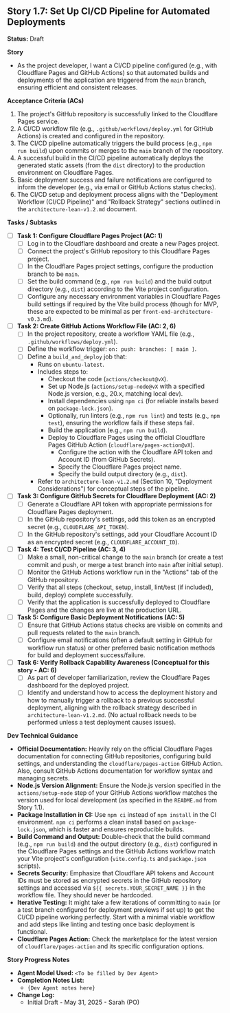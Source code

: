 ## Story 1.7: Set Up CI/CD Pipeline for Automated Deployments

**Status:** Draft

**Story**
- As the project developer, I want a CI/CD pipeline configured (e.g., with Cloudflare Pages and GitHub Actions) so that automated builds and deployments of the application are triggered from the `main` branch, ensuring efficient and consistent releases.

**Acceptance Criteria (ACs)**
1.  The project's GitHub repository is successfully linked to the Cloudflare Pages service.
2.  A CI/CD workflow file (e.g., `.github/workflows/deploy.yml` for GitHub Actions) is created and configured in the repository.
3.  The CI/CD pipeline automatically triggers the build process (e.g., `npm run build`) upon commits or merges to the `main` branch of the repository.
4.  A successful build in the CI/CD pipeline automatically deploys the generated static assets (from the `dist` directory) to the production environment on Cloudflare Pages.
5.  Basic deployment success and failure notifications are configured to inform the developer (e.g., via email or GitHub Actions status checks).
6.  The CI/CD setup and deployment process aligns with the "Deployment Workflow (CI/CD Pipeline)" and "Rollback Strategy" sections outlined in the `architecture-lean-v1.2.md` document.

**Tasks / Subtasks**
- [ ] **Task 1: Configure Cloudflare Pages Project (AC: 1)**
    - [ ] Log in to the Cloudflare dashboard and create a new Pages project.
    - [ ] Connect the project's GitHub repository to this Cloudflare Pages project.
    - [ ] In the Cloudflare Pages project settings, configure the production branch to be `main`.
    - [ ] Set the build command (e.g., `npm run build`) and the build output directory (e.g., `dist`) according to the Vite project configuration.
    - [ ] Configure any necessary environment variables in Cloudflare Pages build settings if required by the Vite build process (though for MVP, these are expected to be minimal as per `front-end-architecture-v0.3.md`).
- [ ] **Task 2: Create GitHub Actions Workflow File (AC: 2, 6)**
    - [ ] In the project repository, create a workflow YAML file (e.g., `.github/workflows/deploy.yml`).
    - [ ] Define the workflow trigger: `on: push: branches: [ main ]`.
    - [ ] Define a `build_and_deploy` job that:
        - Runs on `ubuntu-latest`.
        - Includes steps to:
            - Checkout the code (`actions/checkout@vX`).
            - Set up Node.js (`actions/setup-node@vX` with a specified Node.js version, e.g., 20.x, matching local dev).
            - Install dependencies using `npm ci` (for reliable installs based on `package-lock.json`).
            - Optionally, run linters (e.g., `npm run lint`) and tests (e.g., `npm test`), ensuring the workflow fails if these steps fail.
            - Build the application (e.g., `npm run build`).
            - Deploy to Cloudflare Pages using the official Cloudflare Pages GitHub Action (`cloudflare/pages-action@vX`).
                - Configure the action with the Cloudflare API token and Account ID (from GitHub Secrets).
                - Specify the Cloudflare Pages project name.
                - Specify the build output directory (e.g., `dist`).
        - Refer to `architecture-lean-v1.2.md` (Section 10, "Deployment Considerations") for conceptual steps of the pipeline.
- [ ] **Task 3: Configure GitHub Secrets for Cloudflare Deployment (AC: 2)**
    - [ ] Generate a Cloudflare API token with appropriate permissions for Cloudflare Pages deployment.
    - [ ] In the GitHub repository's settings, add this token as an encrypted secret (e.g., `CLOUDFLARE_API_TOKEN`).
    - [ ] In the GitHub repository's settings, add your Cloudflare Account ID as an encrypted secret (e.g., `CLOUDFLARE_ACCOUNT_ID`).
- [ ] **Task 4: Test CI/CD Pipeline (AC: 3, 4)**
    - [ ] Make a small, non-critical change to the `main` branch (or create a test commit and push, or merge a test branch into `main` after initial setup).
    - [ ] Monitor the GitHub Actions workflow run in the "Actions" tab of the GitHub repository.
    - [ ] Verify that all steps (checkout, setup, install, lint/test (if included), build, deploy) complete successfully.
    - [ ] Verify that the application is successfully deployed to Cloudflare Pages and the changes are live at the production URL.
- [ ] **Task 5: Configure Basic Deployment Notifications (AC: 5)**
    - [ ] Ensure that GitHub Actions status checks are visible on commits and pull requests related to the `main` branch.
    - [ ] Configure email notifications (often a default setting in GitHub for workflow run status) or other preferred basic notification methods for build and deployment success/failure.
- [ ] **Task 6: Verify Rollback Capability Awareness (Conceptual for this story - AC: 6)**
    - [ ] As part of developer familiarization, review the Cloudflare Pages dashboard for the deployed project.
    - [ ] Identify and understand how to access the deployment history and how to manually trigger a rollback to a previous successful deployment, aligning with the rollback strategy described in `architecture-lean-v1.2.md`. (No actual rollback needs to be performed unless a test deployment causes issues).

**Dev Technical Guidance**
-   **Official Documentation:** Heavily rely on the official Cloudflare Pages documentation for connecting GitHub repositories, configuring build settings, and understanding the `cloudflare/pages-action` GitHub Action. Also, consult GitHub Actions documentation for workflow syntax and managing secrets.
-   **Node.js Version Alignment:** Ensure the Node.js version specified in the `actions/setup-node` step of your GitHub Actions workflow matches the version used for local development (as specified in the `README.md` from Story 1.1).
-   **Package Installation in CI:** Use `npm ci` instead of `npm install` in the CI environment. `npm ci` performs a clean install based on `package-lock.json`, which is faster and ensures reproducible builds.
-   **Build Command and Output:** Double-check that the build command (e.g., `npm run build`) and the output directory (e.g., `dist`) configured in the Cloudflare Pages settings and the GitHub Actions workflow match your Vite project's configuration (`vite.config.ts` and `package.json` scripts).
-   **Secrets Security:** Emphasize that Cloudflare API tokens and Account IDs must be stored as encrypted secrets in the GitHub repository settings and accessed via `${{ secrets.YOUR_SECRET_NAME }}` in the workflow file. They should never be hardcoded.
-   **Iterative Testing:** It might take a few iterations of committing to `main` (or a test branch configured for deployment previews if set up) to get the CI/CD pipeline working perfectly. Start with a minimal viable workflow and add steps like linting and testing once basic deployment is functional.
-   **Cloudflare Pages Action:** Check the marketplace for the latest version of `cloudflare/pages-action` and its specific configuration options.

**Story Progress Notes**
* **Agent Model Used:** `<To be filled by Dev Agent>`
* **Completion Notes List:**
    * `{Dev Agent notes here}`
* **Change Log:**
    * Initial Draft - May 31, 2025 - Sarah (PO)
